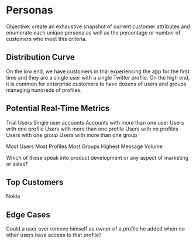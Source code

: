 
# Personas

Objective: create an exhaustive snapshot of current customer attributes and enumerate each unique persona as well as the percentage or number of customers who meet this criteria.

## Distribution Curve

On the low end, we have customers in trial experiencing the app for the first time and they are a single user with a single Twitter profile. On the high end, it is common for enterprise customers to have dozens of users and groups managing hundreds of profiles.

## Potential Real-Time Metrics

Trial Users
Single user accounts
Accounts with more than one user
Users with one profile
Users with more than one profile
Users with no profiles
Users with one group
Users with more than one group

Most Users
Most Profiles
Most Groups
Highest Message Volume

Which of these speak into product development or any aspect of marketing or sales?

## Top Customers

Nokia

## Edge Cases

Could a user ever remove himself as owner of a profile he added when no other users have access to that profile?
